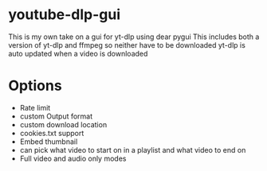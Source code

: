 # youtube-dlp-gui
This is my own take on a gui for yt-dlp using dear pygui
This includes both a version of yt-dlp and ffmpeg so neither have to be downloaded
yt-dlp is auto updated when a video is downloaded
# Options
- Rate limit
- custom Output format
- custom download location
- cookies.txt support
- Embed thumbnail
- can pick what video to start on in a playlist and what video to end on
- Full video and audio only modes
